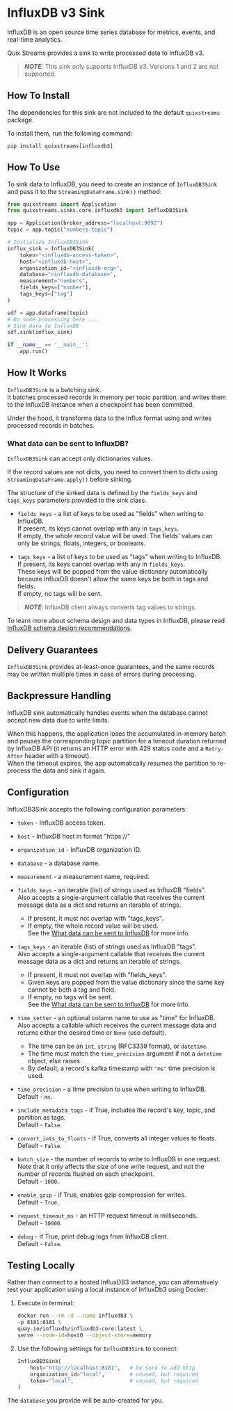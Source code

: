 # InfluxDB v3 Sink

InfluxDB is an open source time series database for metrics, events, and real-time analytics.

Quix Streams provides a sink to write processed data to InfluxDB v3.

>***NOTE***: This sink only supports InfluxDB v3. Versions 1 and 2 are not supported.

## How To Install
The dependencies for this sink are not included to the default `quixstreams` package.

To install them, run the following command:

```commandline
pip install quixstreams[influxdb3]
```

## How To Use

To sink data to InfluxDB, you need to create an instance of `InfluxDB3Sink` and pass 
it to the `StreamingDataFrame.sink()` method:

```python
from quixstreams import Application
from quixstreams.sinks.core.influxdb3 import InfluxDB3Sink

app = Application(broker_address="localhost:9092")
topic = app.topic("numbers-topic")

# Initialize InfluxDB3Sink
influx_sink = InfluxDB3Sink(
    token="<influxdb-access-token>",
    host="<influxdb-host>",
    organization_id="<influxdb-org>",
    database="<influxdb-database>",
    measurement="numbers",
    fields_keys=["number"],
    tags_keys=["tag"]
)

sdf = app.dataframe(topic)
# Do some processing here ...
# Sink data to InfluxDB
sdf.sink(influx_sink)

if __name__ == '__main__':
    app.run()
```

## How It Works
`InfluxDB3Sink` is a batching sink.  
It batches processed records in memory per topic partition, and writes them to the InfluxDB instance when a checkpoint has been committed.

Under the hood, it transforms data to the Influx format using  and writes processed records in batches.

### What data can be sent to InfluxDB?

`InfluxDB3Sink` can accept only dictionaries values.

If the record values are not dicts, you need to convert them to dicts using `StreamingDataFrame.apply()` before sinking.

The structure of the sinked data is defined by the `fields_keys` and `tags_keys` parameters provided to the sink class.

- `fields_keys` - a list of keys to be used as "fields" when writing to InfluxDB.  
If present, its keys cannot overlap with any in `tags_keys`.  
If empty, the whole record value will be used.
The fields' values can only be strings, floats, integers, or booleans.

- `tags_keys` - a list of keys to be used as "tags" when writing to InfluxDB.
If present, its keys cannot overlap with any in `fields_keys`.  
These keys will be popped from the value dictionary automatically because InfluxDB doesn't allow the same keys be both in tags and fields.  
If empty, no tags will be sent.
>***NOTE***: InfluxDB client always converts tag values to strings.

To learn more about schema design and data types in InfluxDB, please read [InfluxDB schema design recommendations](https://docs.influxdata.com/influxdb/cloud-serverless/write-data/best-practices/schema-design/).

## Delivery Guarantees
`InfluxDB3Sink` provides at-least-once guarantees, and the same records may be written multiple times in case of errors during processing.  

## Backpressure Handling
InfluxDB sink automatically handles events when the database cannot accept new data due to write limits.  

When this happens, the application loses the accumulated in-memory batch and pauses the corresponding topic partition for a timeout duration returned by InfluxDB API (it returns an HTTP error with 429 status code and a `Retry-After` header with a timeout).  
When the timeout expires, the app automatically resumes the partition to re-process the data and sink it again.

## Configuration
InfluxDB3Sink accepts the following configuration parameters:

- `token` - InfluxDB access token.

- `host` - InfluxDB host in format "https://<host>"

- `organization_id` - InfluxDB organization ID.

- `database` - a database name.

- `measurement` - a measurement name, required.
  
- `fields_keys` - an iterable (list) of strings used as InfluxDB "fields".  
  Also accepts a single-argument callable that receives the current message data as a dict and returns an iterable of strings.
  - If present, it must not overlap with "tags_keys".
  - If empty, the whole record value will be used.  
See the [What data can be sent to InfluxDB](#what-data-can-be-sent-to-influxdb) for more info.

- `tags_keys` - an iterable (list) of strings used as InfluxDB "tags".  
  Also accepts a single-argument callable that receives the current message data as a 
  dict and returns an iterable of strings.
  - If present, it must not overlap with "fields_keys".
  - Given keys are popped from the value dictionary since the same key
    cannot be both a tag and field.
  - If empty, no tags will be sent.  
See the [What data can be sent to InfluxDB](#what-data-can-be-sent-to-influxdb) for more info.

- `time_setter` - an optional column name to use as "time" for InfluxDB.  
  Also accepts a callable which receives the current message data and
  returns either the desired time or `None` (use default).  
  - The time can be an `int`, `string` (RFC3339 format), or `datetime`.
  - The time must match the `time_precision` argument if not a `datetime` object, else raises.
  - By default, a record's kafka timestamp with `"ms"` time precision is used.

- `time_precision` - a time precision to use when writing to InfluxDB.  
Default - `ms`.

- `include_metadata_tags` - if True, includes the record's key, topic, and partition as tags.  
Default - `False`.

- `convert_ints_to_floats` - if True, converts all integer values to floats.  
Default - `False`.

- `batch_size` - the number of records to write to InfluxDB in one request.    
Note that it only affects the size of one write request, and not the number of records flushed on each checkpoint.    
Default - `1000`.

- `enable_gzip` - if True, enables gzip compression for writes.    
Default - `True`.

- `request_timeout_ms` - an HTTP request timeout in milliseconds.   
Default - `10000`.

- `debug` - if True, print debug logs from InfluxDB client.  
Default - `False`.

## Testing Locally

Rather than connect to a hosted InfluxDB3 instance, you can alternatively test your 
application using a local instance of InfluxDb3 using Docker:

1. Execute in terminal:

    ```bash
    docker run --rm -d --name influxdb3 \
    -p 8181:8181 \
    quay.io/influxdb/influxdb3-core:latest \
    serve --node-id=host0 --object-store=memory
    ```

2. Use the following settings for `InfluxDB3Sink` to connect:

    ```python
    InfluxDB3Sink(
        host="http://localhost:8181",   # be sure to add http
        organization_id="local",        # unused, but required
        token="local",                  # unused, but required
   )
    ```

The `database` you provide will be auto-created for you.